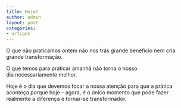 ```yaml
---
title: Hoje!
author: admin
layout: post
categories:
- artigos
---
```

O que não praticamos ontem não nos trás grande benefício nem cria grande transformação.

O que temos para praticar amanhã não torna o nosso dia necessariamente melhor.

Hoje é o dia que devemos focar a nossa atenção para que a prática aconteça porque hoje &#8211; agora, é o único momento que pode fazer realmente a diferença e tornar-se transformador.

